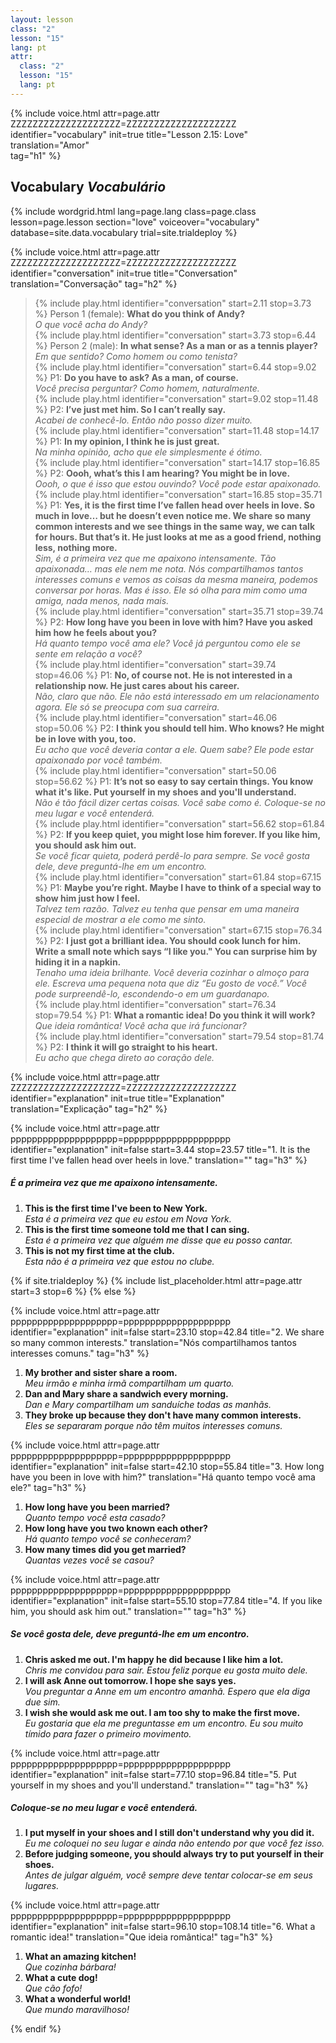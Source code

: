 ```yaml
---
layout: lesson
class: "2"
lesson: "15"
lang: pt
attr:
  class: "2"
  lesson: "15"
  lang: pt
---
```



{%  include voice.html attr=page.attr        ZZZZZZZZZZZZZZZZZZZZ=ZZZZZZZZZZZZZZZZZZZZ
	identifier="vocabulary"  init=true
	title="Lesson 2.15: Love"  
	translation="Amor"      
    tag="h1" %}


## Vocabulary   *Vocabulário*


{% include wordgrid.html lang=page.lang
		class=page.class 
		lesson=page.lesson 
		section="love"
		voiceover="vocabulary"
		database=site.data.vocabulary 
		trial=site.trialdeploy %}
	


{%  include voice.html attr=page.attr    ZZZZZZZZZZZZZZZZZZZZ=ZZZZZZZZZZZZZZZZZZZZ
	identifier="conversation"  init=true
	title="Conversation"        
	translation="Conversação"
    tag="h2" %}

> {% include play.html identifier="conversation" start=2.11 stop=3.73 %} Person 1 (female): **What do you think of Andy?**          
*O que você acha do Andy?*           
> {% include play.html identifier="conversation" start=3.73 stop=6.44 %} Person 2 (male): **In what sense? As a man or as a tennis player?**          
*Em que sentido? Como homem ou como tenista?*      
> {% include play.html identifier="conversation" start=6.44 stop=9.02 %} P1: **Do you have to ask? As a man, of course.**          
*Você precisa perguntar? Como homem, naturalmente.*        
> {% include play.html identifier="conversation" start=9.02 stop=11.48 %} P2: **I’ve just met him. So I can’t really say.**          
*Acabei de conhecê-lo. Então não posso dizer muito.*        
> {% include play.html identifier="conversation" start=11.48 stop=14.17 %} P1: **In my opinion, I think he is just great.**          
*Na minha opinião, acho que ele simplesmente é ótimo.*     
> {% include play.html identifier="conversation" start=14.17 stop=16.85 %} P2: **Oooh, what’s this I am hearing? You might be in love.**          
*Oooh, o que é isso que estou ouvindo? Você pode estar apaixonado.*     
> {% include play.html identifier="conversation" start=16.85 stop=35.71 %} P1: **Yes, it is the first time I’ve fallen head over heels in love. So much in love… but he doesn’t even notice me. We share so many common interests and we see things in the same way, we can talk for hours. But that’s it. He just looks at me as a good friend, nothing less, nothing more.**   
*Sim, é a primeira vez que me apaixono intensamente. Tão apaixonada… mas ele nem me nota. Nós compartilhamos tantos interesses comuns e vemos as coisas da mesma maneira, podemos conversar por horas. Mas é isso. Ele só olha para mim como uma amiga, nada menos, nada mais.*  
> {% include play.html identifier="conversation" start=35.71 stop=39.74 %} P2: **How long have you been in love with him? Have you asked him how he feels about you?**       
*Há quanto tempo você ama ele? Você já perguntou como ele se sente em relação a você?*  
> {% include play.html identifier="conversation" start=39.74 stop=46.06 %} P1: **No, of course not. He is not interested in a relationship now. He just cares about his career.**       
*Não, claro que não. Ele não está interessado em um relacionamento agora. Ele só se preocupa com sua carreira.*  
> {% include play.html identifier="conversation" start=46.06 stop=50.06 %} P2: **I think you should tell him. Who knows? He might be in love with you, too.**       
*Eu acho que você deveria contar a ele. Quem sabe? Ele pode estar apaixonado por você também.*  
> {% include play.html identifier="conversation" start=50.06 stop=56.62 %} P1: **It’s not so easy to say certain things. You know what it's like. Put yourself in my shoes and you'll understand.**     
*Não é tão fácil dizer certas coisas. Você sabe como é. Coloque-se no meu lugar e você entenderá.*    
> {% include play.html identifier="conversation" start=56.62 stop=61.84 %} P2: **If you keep quiet, you might lose him forever. If you like him, you should ask him out.**       
*Se você ficar quieta, poderá perdê-lo para sempre. Se você gosta dele, deve preguntá-lhe em um encontro.*  
> {% include play.html identifier="conversation" start=61.84 stop=67.15 %} P1: **Maybe you’re right. Maybe I have to think of a special way to show him just how I feel.**       
*Talvez tem razão. Talvez eu tenha que pensar em uma maneira especial de mostrar a ele como me sinto.*  
> {% include play.html identifier="conversation" start=67.15 stop=76.34 %} P2: **I just got a brilliant idea. You should cook lunch for him. Write a small note which says “I like you." You can surprise him by hiding it in a napkin.**       
*Tenaho uma ideia brilhante. Você deveria cozinhar o almoço para ele. Escreva uma pequena nota que diz “Eu gosto de você.” Você pode surpreendê-lo, escondendo-o em um guardanapo.*  
> {% include play.html identifier="conversation" start=76.34 stop=79.54 %} P1: **What a romantic idea! Do you think it will work?**     
*Que ideia romântica! Você acha que irá funcionar?*      
> {% include play.html identifier="conversation" start=79.54 stop=81.74 %} P2: **I think it will go straight to his heart.**     
*Eu acho que chega direto ao coração dele.*  

{%  include voice.html attr=page.attr    ZZZZZZZZZZZZZZZZZZZZ=ZZZZZZZZZZZZZZZZZZZZ
	identifier="explanation"  init=true
	title="Explanation"        
	translation="Explicação"
    tag="h2" %}

{%  include voice.html attr=page.attr    pppppppppppppppppppp=pppppppppppppppppppp
	identifier="explanation"  init=false start=3.44 stop=23.57
	title="1. It is the first time I've fallen head over heels in love."
	translation=""
    tag="h3" %}
##### *É a primeira vez que me apaixono intensamente.*
1. **This is the first time I've been to New York.**  
*Esta é a primeira vez que eu estou em Nova York.*  
2. **This is the first time someone told me that I can sing.**  
*Esta é a primeira vez que alguém me disse que eu posso cantar.*    
3. **This is not my first time at the club.**  
*Esta não é a primeira vez que estou no clube.*  

{% if site.trialdeploy %}
  {% include list_placeholder.html  attr=page.attr     start=3 stop=6 %}
  {% else %}

{%  include voice.html attr=page.attr    pppppppppppppppppppp=pppppppppppppppppppp
	identifier="explanation"  init=false start=23.10 stop=42.84
	title="2. We share so many common interests."
	translation="Nós compartilhamos tantos interesses comuns."
    tag="h3" %}

1. **My brother and sister share a room.**  
*Meu irmão e minha irmã compartilham um quarto.*   
2. **Dan and Mary share a sandwich every morning.**   
*Dan e Mary compartilham um sanduíche todas as manhãs.*    
3. **They broke up because they don't have many common interests.**   
*Eles se separaram porque não têm muitos interesses comuns.*   

{%  include voice.html attr=page.attr    pppppppppppppppppppp=pppppppppppppppppppp
	identifier="explanation"  init=false start=42.10 stop=55.84
	title="3. How long have you been in love with him?"
	translation="Há quanto tempo você ama ele?"
    tag="h3" %}

1. **How long have you been married?**  
*Quanto tempo você esta casado?*   
2. **How long have you two known each other?**  
*Há quanto tempo você se conheceram?*   
3. **How many times did you get married?**  
*Quantas vezes você se casou?*

{%  include voice.html attr=page.attr    pppppppppppppppppppp=pppppppppppppppppppp
	identifier="explanation"  init=false start=55.10 stop=77.84
	title="4. If you like him, you should ask him out."
	translation=""
    tag="h3" %}
##### *Se você gosta dele, deve preguntá-lhe em um encontro.*
1. **Chris asked me out. I'm happy he did because I like him a lot.**  
*Chris me convidou para sair. Estou feliz porque eu gosta muito dele.*   
2. **I will ask Anne out tomorrow. I hope she says yes.**  
*Vou preguntar a Anne em um encontro amanhã. Espero que ela diga due sim.*   
3. **I wish she would ask me out. I am too shy to make the first move.**  
*Eu gostaria que ela me preguntasse em um encontro. Eu sou muito tímido para fazer o primeiro movimento.*    

{%  include voice.html attr=page.attr    pppppppppppppppppppp=pppppppppppppppppppp
	identifier="explanation"  init=false start=77.10 stop=96.84
	title="5. Put yourself in my shoes and you'll understand."
	translation=""
    tag="h3" %}
##### *Coloque-se no meu lugar e você entenderá.*
1. **I put myself in your shoes and I still don't understand why you did it.**  
*Eu me coloquei no seu lugar e ainda não entendo por que você fez isso.*   
2. **Before judging someone, you should always try to put yourself in their shoes.**  
*Antes de julgar alguém, você sempre deve tentar colocar-se em seus lugares.*   

{%  include voice.html attr=page.attr    pppppppppppppppppppp=pppppppppppppppppppp
	identifier="explanation"  init=false start=96.10 stop=108.14 
	title="6. What a romantic idea!"
	translation="Que ideia romântica!"
    tag="h3" %}

1. **What an amazing kitchen!**  
*Que cozinha bárbara!*   
2. **What a cute dog!**  
*Que cão fofo!*   
3. **What a wonderful world!**  
*Que mundo maravilhoso!*   


 
{% endif %}